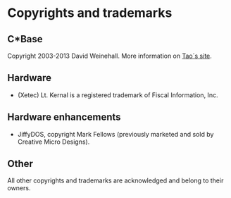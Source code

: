 # Copyrights and trademarks

## C\*Base
Copyright 2003-2013 David Weinehall. More information on [Tao´s site](https://www.accum.se/~tao/cbase/mainpage.xhtml).

## Hardware
- (Xetec) Lt. Kernal is a registered trademark of Fiscal Information, Inc.

## Hardware enhancements
- JiffyDOS, copyright Mark Fellows (previously marketed and sold by Creative Micro Designs).

## Other
All other copyrights and trademarks are acknowledged and belong to their owners.